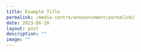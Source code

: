 ```yaml
---
title: Example Title
permalink: /media-centre/announcement/permalink/
date: 2023-06-20
layout: post
description: ""
image: ""
---
```

